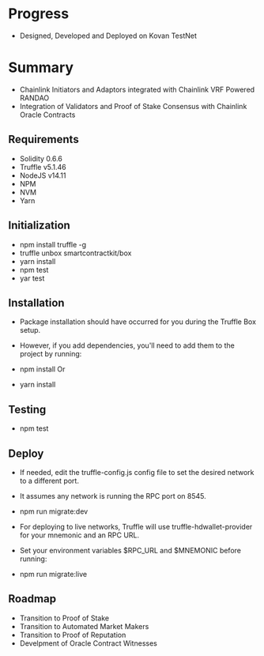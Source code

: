 # Progress
* Designed, Developed and Deployed on Kovan TestNet

# Summary
* Chainlink Initiators and Adaptors integrated with Chainlink VRF Powered RANDAO 
* Integration of Validators and Proof of Stake Consensus with Chainlink Oracle Contracts

## Requirements
* Solidity 0.6.6
* Truffle v5.1.46
* NodeJS v14.11
* NPM
* NVM
* Yarn

## Initialization

* npm install truffle -g
* truffle unbox smartcontractkit/box
* yarn install
* npm test
* yar test

## Installation
* Package installation should have occurred for you during the Truffle Box setup. 
* However, if you add dependencies, you'll need to add them to the project by running:

* npm install Or
* yarn install

## Testing 
* npm test

## Deploy

* If needed, edit the truffle-config.js config file to set the desired network to a different port. 
* It assumes any network is running the RPC port on 8545.

* npm run migrate:dev

* For deploying to live networks, Truffle will use truffle-hdwallet-provider for your mnemonic and an RPC URL. 
* Set your environment variables $RPC_URL and $MNEMONIC before running:

* npm run migrate:live

## Roadmap
* Transition to Proof of Stake
* Transition to Automated Market Makers
* Transition to Proof of Reputation
* Develpment of Oracle Contract Witnesses 
